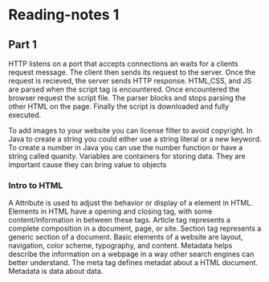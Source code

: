 # Reading-notes 1

## Part 1

HTTP listens on a port that accepts connections an waits for a clients request message. The client then sends its request to the server. Once the request is recieved, the server sends HTTP response. HTML,CSS, and JS are parsed when the script tag is encountered. Once encountered the browser request the script file. The parser blocks and stops parsing the other HTML on the page. Finally the script is downloaded and fully executed.

  To add images to your website you can  license filter to avoid copyright. In Java to create a string you could either use a string literal or a new keyword. To create a number in Java you can use the number function or have a string called quanity. Variables are containers for storing data. They are important cause they can bring value to objects

### Intro to HTML

A Attribute is used to adjust the behavior or display of a element in HTML. Elements in HTML have a opening and closing tag, with some content/information in between these tags. Article tag represents a complete composition in a document, page, or site. Section tag represents a generic section of a document. Basic elements of a website are layout, navigation, color scheme, typography, and content. Metadata helps describe the information on a webpage in a way other search engines can better understand. The meta tag defines metadat about a HTML document. Metadata is data about data.